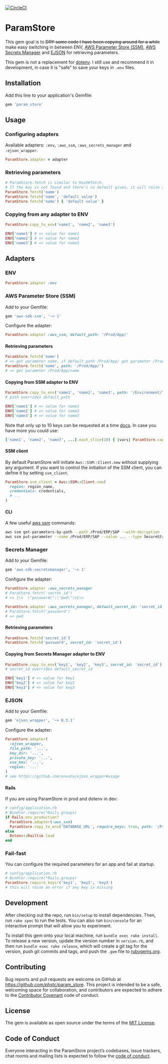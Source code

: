 [![CircleCI](https://circleci.com/gh/phstc/param_store.svg?style=svg)](https://circleci.com/gh/phstc/param_store)

# ParamStore

This gem goal is to <strike>DRY some code I have been copying around for a while</strike> make easy switching in between ENV, [AWS Parameter Store (SSM)](https://docs.aws.amazon.com/systems-manager/latest/userguide/systems-manager-paramstore.html), [AWS Secrets Manager](https://aws.amazon.com/secrets-manager/) and [EJSON](https://github.com/Shopify/ejson) for retrieving parameters.

This gem is not a replacement for [dotenv](https://github.com/bkeepers/dotenv). I still use and recommend it in development, in case it is "safe" to save your keys in `.env` files.

## Installation

Add this line to your application's Gemfile:

```ruby
gem 'param_store'
```

## Usage

### Configuring adapters

Available adapters: `:env`, `:aws_ssm`, `:aws_secrets_manager` and `:ejson_wrapper`.

```ruby
ParamStore.adapter = adapter
```

### Retrieving parameters

```ruby
# ParamStore.fetch is similar to Hash#fetch,
# If the key is not found and there's no default given, it will raise a `KeyError`
ParamStore.fetch('name')
ParamStore.fetch('name', 'default value')
ParamStore.fetch('name') { 'default value' }
```

### Copying from any adapter to ENV

```ruby
ParamStore.copy_to_env('name1', 'name2', 'name3')

ENV['name1'] # => value for name1
ENV['name2'] # => value for name2
ENV['name3'] # => value for name3
```

## Adapters

### ENV

```ruby
ParamStore.adapter :env
```

### AWS Parameter Store (SSM)

Add to your Gemfile:

```ruby
gem 'aws-sdk-ssm', '~> 1'
```

Configure the adapter:

```ruby
ParamStore.adapter :aws_ssm, default_path: '/Prod/App/'
```

#### Retrieving parameters

```ruby
ParamStore.fetch('name')
# => get parameter name, if default_path /Prod/App/ get parameter /Prod/App/name
ParamStore.fetch('name', path: '/Prod/App/')
# => get parameter /Prod/App/name
```

#### Copying from SSM adapter to ENV

```ruby
ParamStore.copy_to_env('name1', 'name2', 'name3', path: '/Environment/Type of computer/Application/')
# path overrides default_path

ENV['name1'] # => value for name1
ENV['name2'] # => value for name2
ENV['name3'] # => value for name3
```

Note that only up to 10 keys can be requested at a time [docs](https://docs.aws.amazon.com/systems-manager/latest/APIReference/API_GetParameters.html#API_GetParameters_RequestSyntax). In case you have more you could use:

```ruby
['name1', 'name2', 'name3', ...].each_slice(10) { |vars| ParamStore.copy_to_env(*vars, path: '/Environment/Type of computer/Application/') }
```

#### SSM client

By default ParamStore will initiate `Aws::SSM::Client.new` without supplying any argument. If you want to control the initiation of the SSM client, you can define it by setting `ssm_client`.


```ruby
ParamStore.ssm_client = Aws::SSM::Client.new(
  region: region_name,
  credentials: credentials,
  # ...
)
```

#### CLI

A few useful [aws ssm](https://docs.aws.amazon.com/cli/latest/reference/ssm/index.html) commands:

```sh
aws ssm get-parameters-by-path --path /Prod/ERP/SAP --with-decryption
aws ssm put-parameter --name /Prod/ERP/SAP --value ... --type SecureString
```

### Secrets Manager

Add to your Gemfile:

```ruby
gem 'aws-sdk-secretsmanager', '~> 1'
```

Configure the adapter:

```ruby
ParamStore.adapter :aws_secrets_manager
# ParaStore.fetch('secret_id')
# => {\n  \"password\":\"pwd\"\n}\n

ParamStore.adapter :aws_secrets_manager, default_secret_id: 'secret_id'
# ParaStore.fetch('password')
# => pwd
```

#### Retrieving parameters

```ruby
ParamStore.fetch('secret_id')
ParamStore.fetch('password', secret_id: 'secret_id')
```

#### Copying from Secrets Manager adapter to ENV

```ruby
ParamStore.copy_to_env('key1', 'key2', 'key3', secret_id: 'secret_id')
# secret_id overrides default_secret_id

ENV['key1'] # => value for key1
ENV['key2'] # => value for key2
ENV['key3'] # => value for key3
```

### EJSON

Add to your Gemfile:

```ruby
gem 'ejson_wrapper', '~> 0.3.1'
```

Configure the adapter:

```ruby
ParamStore.adapter(
  :ejson_wrapper,
  file_path: '...',
  key_dir: '...',
  private_key: '...',
  use_kms: '...',
  region: '...'
)
# see https://github.com/envato/ejson_wrapper#usage
```

#### Rails

If you are using ParamStore in prod and dotenv in dev:

```ruby
# config/application.rb
# Bundler.require(*Rails.groups)
if Rails.env.production?
  ParamStore.adapter(:aws_ssm)
  ParamStore.copy_to_env('DATABASE_URL', require_keys: true, path: '/Prod/MyApp/')
else
  Dotenv::Railtie.load
end
```

### Fail-fast

You can configure the required parameters for an app and fail at startup.

```ruby
# config/application.rb
# Bundler.require(*Rails.groups)
ParamStore.require_keys!('key1', 'key2', 'key3')
# this will raise an error if any key is missing
```

## Development

After checking out the repo, run `bin/setup` to install dependencies. Then, run `rake spec` to run the tests. You can also run `bin/console` for an interactive prompt that will allow you to experiment.

To install this gem onto your local machine, run `bundle exec rake install`. To release a new version, update the version number in `version.rb`, and then run `bundle exec rake release`, which will create a git tag for the version, push git commits and tags, and push the `.gem` file to [rubygems.org](https://rubygems.org).

## Contributing

Bug reports and pull requests are welcome on GitHub at https://github.com/phstc/param_store. This project is intended to be a safe, welcoming space for collaboration, and contributors are expected to adhere to the [Contributor Covenant](http://contributor-covenant.org) code of conduct.

## License

The gem is available as open source under the terms of the [MIT License](https://opensource.org/licenses/MIT).

## Code of Conduct

Everyone interacting in the ParamStore project’s codebases, issue trackers, chat rooms and mailing lists is expected to follow the [code of conduct](https://github.com/phstc/param_store/blob/master/CODE_OF_CONDUCT.md).

